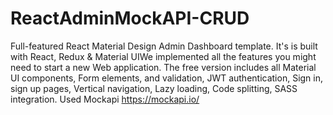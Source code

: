 # ReactAdminMockAPI-CRUD
Full-featured React Material Design Admin Dashboard template. It's is built with React, Redux &amp; Material UIWe implemented all the features you might need to start a new Web application. The free version includes all Material UI components, Form elements, and validation, JWT authentication, Sign in, sign up pages,  Vertical navigation, Lazy loading, Code splitting, SASS integration.
Used Mockapi https://mockapi.io/
